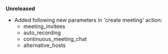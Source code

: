 **Unreleased**
* Added following new parameters in 'create meeting' action:
    * meeting_invitees
    * auto_recording
    * continuous_meeting_chat
    * alternative_hosts